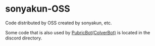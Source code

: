 # sonyakun-OSS
Code distributed by OSS created by sonyakun, etc.

Some code that is also used by [PubricBot(ColverBot)](https://discord.com/api/oauth2/authorize?client_id=1033560655246135326&permissions=4329259789815&scope=applications.commands%20bot) is located in the discord directory.
